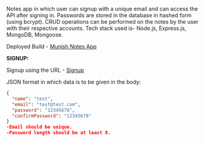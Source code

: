 Notes app in which user can signup with a unique email and can access the API after signing in. Passwords are stored in the database in hashed form (using bcrypt). CRUD operations can be performed on the notes by the user with their respective accounts. Tech stack used is- Node.js, Express.js, MongoDB, Mongoose.

Deployed Build - [Munish Notes App](https://munish-notes-app.onrender.com)

**SIGNUP:**

Signup using the URL - [Signup](https://munish-notes-app.onrender.com/auth/signup/)

JSON format in which data is to be given in the body:
```json
{
  "name": "test",
  "email": "test@test.com",
  "password": "12345678",
  "confirmPassword": "12345678"
}
-Email should be unique.
-Password length should be at least 8.



